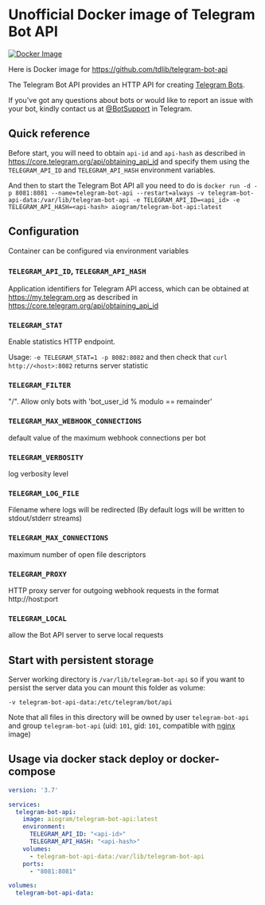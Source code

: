 # Unofficial Docker image of Telegram Bot API
[![Docker Image](https://github.com/moshaoli688/telegram-bot-api-docker/actions/workflows/docker-image.yml/badge.svg)](https://github.com/moshaoli688/telegram-bot-api-docker/actions/workflows/docker-image.yml)

Here is Docker image for https://github.com/tdlib/telegram-bot-api

The Telegram Bot API provides an HTTP API for creating [Telegram Bots](https://core.telegram.org/bots).

If you've got any questions about bots or would like to report an issue with your bot, kindly contact us at [@BotSupport](https://t.me/BotSupport) in Telegram.

## Quick reference

Before start, you will need to obtain `api-id` and `api-hash` as described in https://core.telegram.org/api/obtaining_api_id and specify them using the `TELEGRAM_API_ID` and `TELEGRAM_API_HASH` environment variables.

And then to start the Telegram Bot API all you need to do is
`docker run -d -p 8081:8081 --name=telegram-bot-api --restart=always -v telegram-bot-api-data:/var/lib/telegram-bot-api -e TELEGRAM_API_ID=<api_id> -e TELEGRAM_API_HASH=<api-hash> aiogram/telegram-bot-api:latest`

## Configuration

Container can be configured via environment variables

### `TELEGRAM_API_ID`, `TELEGRAM_API_HASH`

Application identifiers for Telegram API access, which can be obtained at https://my.telegram.org as described in https://core.telegram.org/api/obtaining_api_id

### `TELEGRAM_STAT`

Enable statistics HTTP endpoint.

Usage: `-e TELEGRAM_STAT=1 -p 8082:8082` and then check that `curl http://<host>:8082` returns server statistic


### `TELEGRAM_FILTER`

"<remainder>/<modulo>". Allow only bots with 'bot_user_id % modulo == remainder'


### `TELEGRAM_MAX_WEBHOOK_CONNECTIONS`

default value of the maximum webhook connections per bot

### `TELEGRAM_VERBOSITY`

log verbosity level

### `TELEGRAM_LOG_FILE`

Filename where logs will be redirected (By default logs will be written to stdout/stderr streams)

### `TELEGRAM_MAX_CONNECTIONS`

maximum number of open file descriptors

### `TELEGRAM_PROXY`

HTTP proxy server for outgoing webhook requests in the format http://host:port

### `TELEGRAM_LOCAL`

allow the Bot API server to serve local requests


## Start with persistent storage

Server working directory is `/var/lib/telegram-bot-api` so if you want to persist the server data you can mount this folder as volume:

`-v telegram-bot-api-data:/etc/telegram/bot/api`

Note that all files in this directory will be owned by user `telegram-bot-api` and group `telegram-bot-api` (uid: `101`, gid: `101`, compatible with [nginx](https://hub.docker.com/_/nginx) image)

## Usage via docker stack deploy or docker-compose

```yaml
version: '3.7'

services:
  telegram-bot-api:
    image: aiogram/telegram-bot-api:latest
    environment:
      TELEGRAM_API_ID: "<api-id>"
      TELEGRAM_API_HASH: "<api-hash>"
    volumes:
      - telegram-bot-api-data:/var/lib/telegram-bot-api
    ports:
      - "8081:8081"

volumes:
  telegram-bot-api-data:
```

